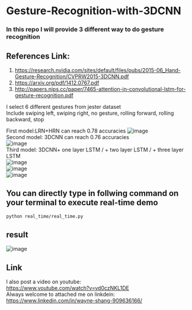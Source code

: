 # Gesture-Recognition-with-3DCNN

### In this repo I will provide 3 different way to do gesture recognition
## References Link:
1. https://research.nvidia.com/sites/default/files/pubs/2015-06_Hand-Gesture-Recognition/CVPRW2015-3DCNN.pdf
1. https://arxiv.org/pdf/1412.0767.pdf
1. http://papers.nips.cc/paper/7465-attention-in-convolutional-lstm-for-gesture-recognition.pdf

I select 6 different gestures from jester dataset   
Include swiping left, swiping right, no gesture, rolling forward, rolling backward, stop

First model:LRN+HRN can reach 0.78 accuracies
![image](https://github.com/waynshang/Gesture-Recognition-with-3DCNN/blob/master/Image/HRN%2BLRN.jpg)   
Second model: 3DCNN can reach 0.76 accuracies   
![image](https://github.com/waynshang/Gesture-Recognition-with-3DCNN/blob/master/Image/3DCNN.jpg)   
Third model: 3DCNN+ one layer LSTM / + two layer LSTM / + three layer LSTM   
![image](https://github.com/waynshang/Gesture-Recognition-with-3DCNN/blob/master/Image/3DCNN%2BLSTM.jpg)   
![image](https://github.com/waynshang/Gesture-Recognition-with-3DCNN/blob/master/Image/3DCNN%2B2LSTM.jpg)   
![image](https://github.com/waynshang/Gesture-Recognition-with-3DCNN/blob/master/Image/3DCNN%2B3LSTM.jpg)   


## You can directly type in follwing command on your terminal to execute real-time demo
```bash
python real_time/real_time.py
```
  
## result  
![image](https://github.com/waynshang/Gesture-Recognition-with-3DCNN/blob/master/Image/demo.JPG)

## Link
I also post a video on youtube:   
https://www.youtube.com/watch?v=vd0czNKL1DE   
Always welcome to attached me on linkdein:   
https://www.linkedin.com/in/wayne-shang-909636166/
